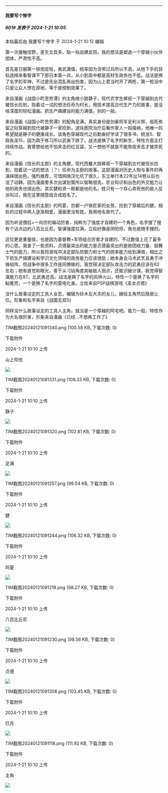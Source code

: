 
*****

####  我要写个惨字  
##### 901#       发表于 2024-1-21 10:05

 本帖最后由 我要写个惨字 于 2024-1-21 10:12 编辑 

第一次接触信野，差生文具多，贴一贴自建武将。我的想法是塑造一个穿越小伙伴团体，严肃性不高。

首先是日服第一铁炮足轻，勇武满值，统率因为没带过兵所以不高，从他下手的目标选择来看智谋不下那日本第一兵，从小到高中都是高材生政务也不低。战法是换了名字的军神，不过是先出混乱再出伤害，因为山上君当时开了两枪，第一枪没中只是让众人愣在原地，等于是控制效果了。

来自漫画《战国小町苦劳谭》的主角绫小路静子，现代农学生裤衩一下穿越到古代被信长捡到，抱着试一试的想法任命为村长，用技术提高古代生产力的故事，是没啥深度的轻松漫画。抓生产搞建设的能力满值，别的一般。

来自漫画《战国小町苦劳谭》的配角足满，真实身份是剑豪将军足利义辉，临死弥留之际穿越到现代被静子一家捡到，送往医院治疗后看作家人一般接纳，他唯一的希望就是静子的健康成长。该角色穿越现代之后勤奋好学读了很多书，统涨5、智政各涨15，因为疏于练习所以武勇下跌了。战法是换了名字的新生，特性方面主打持续作战，我曾想给他不怕夹击的红豆袋，又一想他不就是不能免疫夹击才被弄死的。

来自漫画《信长的主厨》的主角健，现代西餐大厨裤衩一下穿越到古代被信长捡到，抱着试一试的想法（？）任命为主厨的故事。这部漫画对历史人物与事件的再演绎很出色，强烈推荐，可惜网络汉化坑了很久，东立单行本22年出14卷以后也没了动静。因为漫画里多次出谋划策所以智略很高，农业知识和出色的外交能力让他的政务也很出色。其实健和贤一郎都是他的名，姓只有一个存心弄死他的故人反派叫过，我在这里随意组合成姓名了。

来自漫画《信长的主厨》的阿夏，京都一户铁匠家的女孩，捡到了穿越后的健，相处的过程中两人逐渐相爱。漫画里没有姓，我用地名取代了。

因为听说僧侣+一向宗的煽动厉害，纯粹为了强度才自建的一个角色，名字搜了搜有个沾点边的八百比丘尼。智谋强度拉满，立绘好像是阴阳师，我也是随手搜的。

这位更是重量级，也是因为基督教+军师组合厉害才自建的，不过数值上花了最多的心思。我查了一些资料，贞德最突出的能力是贞德最突出的是她团结力量、鼓舞士气的能力，所以我将游戏中决定部队防御力和士气的统率能力给到满值，相比之下抓生产搞建设和学识文化领域的政务能力应该很低；她本身会马术武艺且勇于冲锋陷阵，但战争中很多工作是同僚做的，我觉得决定部队攻击力的武勇应该在82左右；她有直觉和眼光，善于从刁钻角度突破敌人弱点，还能识破计谋，我觉得智谋能力在87，比武勇还高。战法是换了名字的风林火山，特性一个是换了名字的鲇尾兜，一个是换了名字的雷电化身。立绘来自PSP战棋游戏《圣女贞德》

没什么故事设定的工具人女忍，编辑为铃木左大夫的女儿，嫁给主角然后隐居让位。形象和名字来自《战国无双5》

同样没什么故事设定的工具人主角，就当是一个穿越的阿宅吧。能力一般，特性作为大名很厉害，形象来自漫画《已经…不想再工作了》

TIM截图20240121091340.png
(100.58 KB, 下载次数: 0)

下载附件

2024-1-21 10:10 上传

山上彻也

<img src="https://img.saraba1st.com/forum/202401/21/101021cw4olqb224hsydzs.png" referrerpolicy="no-referrer">

TIM截图20240121091331.png
(108.33 KB, 下载次数: 0)

下载附件

2024-1-21 10:10 上传

静子

<img src="https://img.saraba1st.com/forum/202401/21/101036j2zmw443bayzly2m.png" referrerpolicy="no-referrer">

TIM截图20240121091320.png
(102.81 KB, 下载次数: 0)

下载附件

2024-1-21 10:10 上传

足满

<img src="https://img.saraba1st.com/forum/202401/21/101040j5vjq82k1kj1zfaj.png" referrerpolicy="no-referrer">

TIM截图20240121091257.png
(99.04 KB, 下载次数: 0)

下载附件

2024-1-21 10:10 上传

健

<img src="https://img.saraba1st.com/forum/202401/21/101043eopn7qoiokeuxkhu.png" referrerpolicy="no-referrer">

TIM截图20240121091244.png
(106.32 KB, 下载次数: 0)

下载附件

2024-1-21 10:10 上传

阿夏

<img src="https://img.saraba1st.com/forum/202401/21/101045g87g82wfbsb1sb78.png" referrerpolicy="no-referrer">

TIM截图20240121091218.png
(98.27 KB, 下载次数: 0)

下载附件

2024-1-21 10:10 上传

八百比丘尼

<img src="https://img.saraba1st.com/forum/202401/21/101048yzz5cgg9riih80tn.png" referrerpolicy="no-referrer">

TIM截图20240121091230.png
(98.56 KB, 下载次数: 0)

下载附件

2024-1-21 10:10 上传

贞德

<img src="https://img.saraba1st.com/forum/202401/21/101050jjz4nwbjwcic4xxi.png" referrerpolicy="no-referrer">

TIM截图20240121091308.png
(103.45 KB, 下载次数: 0)

下载附件

2024-1-21 10:10 上传

巳月

<img src="https://img.saraba1st.com/forum/202401/21/101053yzwnrv8n86jlr1vz.png" referrerpolicy="no-referrer">

TIM截图20240121091118.png
(111.92 KB, 下载次数: 0)

下载附件

2024-1-21 10:10 上传

主角

<img src="https://img.saraba1st.com/forum/202401/21/101055o7vpppv9igy49tdd.png" referrerpolicy="no-referrer">

